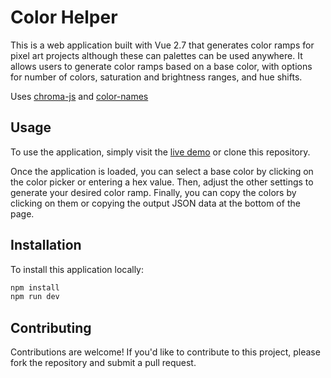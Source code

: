 # Color Helper

This is a web application built with Vue 2.7 that generates color ramps for pixel art projects although these can palettes can be used anywhere. It allows users to generate color ramps based on a base color, with options for number of colors, saturation and brightness ranges, and hue shifts.

Uses [chroma-js](https://github.com/gka/chroma.js/) and [color-names](https://github.com/meodai/color-names)

## Usage

To use the application, simply visit the [live demo](https://example.com/) or clone this repository.

Once the application is loaded, you can select a base color by clicking on the color picker or entering a hex value. Then, adjust the other settings to generate your desired color ramp. Finally, you can copy the colors by clicking on them or copying the output JSON data at the bottom of the page.

## Installation

To install this application locally:

```bash
npm install
npm run dev
```

## Contributing

Contributions are welcome! If you'd like to contribute to this project, please fork the repository and submit a pull request.
